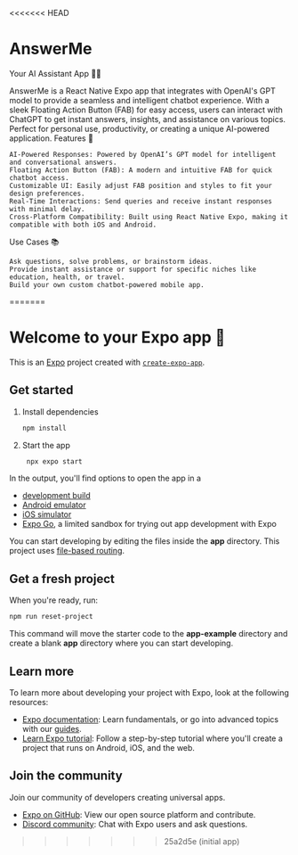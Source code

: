 <<<<<<< HEAD
# AnswerMe
Your AI Assistant App 🤖✨

AnswerMe is a React Native Expo app that integrates with OpenAI's GPT model to provide a seamless and intelligent chatbot experience. With a sleek Floating Action Button (FAB) for easy access, users can interact with ChatGPT to get instant answers, insights, and assistance on various topics. Perfect for personal use, productivity, or creating a unique AI-powered application.
Features 🚀

    AI-Powered Responses: Powered by OpenAI’s GPT model for intelligent and conversational answers.
    Floating Action Button (FAB): A modern and intuitive FAB for quick chatbot access.
    Customizable UI: Easily adjust FAB position and styles to fit your design preferences.
    Real-Time Interactions: Send queries and receive instant responses with minimal delay.
    Cross-Platform Compatibility: Built using React Native Expo, making it compatible with both iOS and Android.

Use Cases 📚

    Ask questions, solve problems, or brainstorm ideas.
    Provide instant assistance or support for specific niches like education, health, or travel.
    Build your own custom chatbot-powered mobile app.
=======
# Welcome to your Expo app 👋

This is an [Expo](https://expo.dev) project created with [`create-expo-app`](https://www.npmjs.com/package/create-expo-app).

## Get started

1. Install dependencies

   ```bash
   npm install
   ```

2. Start the app

   ```bash
    npx expo start
   ```

In the output, you'll find options to open the app in a

- [development build](https://docs.expo.dev/develop/development-builds/introduction/)
- [Android emulator](https://docs.expo.dev/workflow/android-studio-emulator/)
- [iOS simulator](https://docs.expo.dev/workflow/ios-simulator/)
- [Expo Go](https://expo.dev/go), a limited sandbox for trying out app development with Expo

You can start developing by editing the files inside the **app** directory. This project uses [file-based routing](https://docs.expo.dev/router/introduction).

## Get a fresh project

When you're ready, run:

```bash
npm run reset-project
```

This command will move the starter code to the **app-example** directory and create a blank **app** directory where you can start developing.

## Learn more

To learn more about developing your project with Expo, look at the following resources:

- [Expo documentation](https://docs.expo.dev/): Learn fundamentals, or go into advanced topics with our [guides](https://docs.expo.dev/guides).
- [Learn Expo tutorial](https://docs.expo.dev/tutorial/introduction/): Follow a step-by-step tutorial where you'll create a project that runs on Android, iOS, and the web.

## Join the community

Join our community of developers creating universal apps.

- [Expo on GitHub](https://github.com/expo/expo): View our open source platform and contribute.
- [Discord community](https://chat.expo.dev): Chat with Expo users and ask questions.
>>>>>>> 25a2d5e (initial app)
